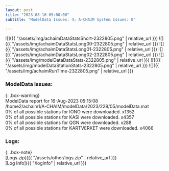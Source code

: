 ```yaml
---
layout: post
title: "2023-08-16 05:00:00"
subtitle: "ModelData Issues: 4; A-CHAIM System Issues: 0"

---
```


![]({{ "/assets/img/achaimDataStatsShort-2322805.png" | relative_url }})
![]({{ "/assets/img/achaimDataStatsLong00-2322805.png" | relative_url }})
![]({{ "/assets/img/achaimDataStatsLong01-2322805.png" | relative_url }})
![]({{ "/assets/img/achaimDataStatsLong02-2322805.png" | relative_url }})
![]({{ "/assets/img/modelDataDataStats-2322805.png" | relative_url }})
![]({{ "/assets/img/modelDataStationStats-2322805.png" | relative_url }})
![]({{ "/assets/img/achaimRunTime-2322805.png" | relative_url }})


### ModelData Issues:  
  
{: .box-warning}  
 ModelData report for 16-Aug-2023 05:15:08   
 /home2/achaim1/A-CHAIM/modelData/2023/228/05/modelData.mat   
 0% of all possible stations for IONO were downloaded. x1352   
 0% of all possible stations for KASI were downloaded. x4357   
 0% of all possible stations for QGN were downloaded. x288   
 0% of all possible stations for KARTVERKET were downloaded. x4066   
  


### Logs:  
  
{: .box-note}  
[Logs.zip]({{ "/assets/other/logs.zip" | relative_url }})  
[Log Info]({{ "/logInfo" | relative_url }})  
